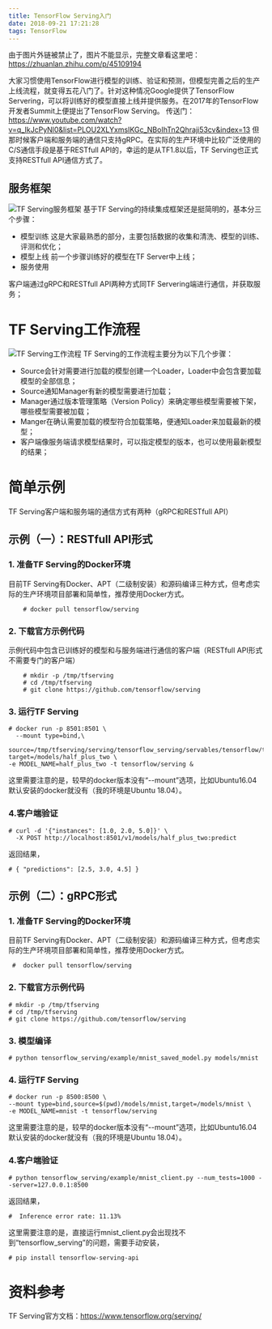 ```yaml
---
title: TensorFlow Serving入门
date: 2018-09-21 17:21:28
tags: TensorFlow
---
```

由于图片外链被禁止了，图片不能显示，完整文章看这里吧：<https://zhuanlan.zhihu.com/p/45109194>

大家习惯使用TensorFlow进行模型的训练、验证和预测，但模型完善之后的生产上线流程，就变得五花八门了。针对这种情况Google提供了TensorFlow Servering，可以将训练好的模型直接上线并提供服务。在2017年的TensorFlow开发者Summit上便提出了TensorFlow Serving。
传送门：<https://www.youtube.com/watch?v=q_IkJcPyNl0&list=PLOU2XLYxmsIKGc_NBoIhTn2Qhraji53cv&index=13>
但那时候客户端和服务端的通信只支持gRPC。在实际的生产环境中比较广泛使用的C/S通信手段是基于RESTfull API的，幸运的是从TF1.8以后，TF Serving也正式支持RESTfull API通信方式了。
## 服务框架
![TF Serving服务框架](https://upload-images.jianshu.io/upload_images/4905018-913e07a93c4821ee.png?imageMogr2/auto-orient/strip%7CimageView2/2/w/1240)
基于TF Serving的持续集成框架还是挺简明的，基本分三个步骤：
* 模型训练
这是大家最熟悉的部分，主要包括数据的收集和清洗、模型的训练、评测和优化；
* 模型上线
前一个步骤训练好的模型在TF Server中上线；
* 服务使用

客户端通过gRPC和RESTfull API两种方式同TF Servering端进行通信，并获取服务；
# TF Serving工作流程
![TF Serving工作流程](https://upload-images.jianshu.io/upload_images/4905018-560bf34c3a9e5aca.png?imageMogr2/auto-orient/strip%7CimageView2/2/w/1240)
TF Serving的工作流程主要分为以下几个步骤：
* Source会针对需要进行加载的模型创建一个Loader，Loader中会包含要加载模型的全部信息；
* Source通知Manager有新的模型需要进行加载；
* Manager通过版本管理策略（Version Policy）来确定哪些模型需要被下架，哪些模型需要被加载；
* Manger在确认需要加载的模型符合加载策略，便通知Loader来加载最新的模型；
* 客户端像服务端请求模型结果时，可以指定模型的版本，也可以使用最新模型的结果；

# 简单示例
TF Serving客户端和服务端的通信方式有两种（gRPC和RESTfull API）
## 示例（一）：RESTfull API形式
### 1. 准备TF Serving的Docker环境
目前TF Serving有Docker、APT（二级制安装）和源码编译三种方式，但考虑实际的生产环境项目部署和简单性，推荐使用Docker方式。

		# docker pull tensorflow/serving
	 
### 2. 下载官方示例代码
示例代码中包含已训练好的模型和与服务端进行通信的客户端（RESTfull API形式不需要专门的客户端）

		# mkdir -p /tmp/tfserving
		# cd /tmp/tfserving
		# git clone https://github.com/tensorflow/serving

### 3. 运行TF Serving
    # docker run -p 8501:8501 \
      --mount type=bind,\
       source=/tmp/tfserving/serving/tensorflow_serving/servables/tensorflow/testdata/saved_model_half_plus_two_cpu,\
    target=/models/half_plus_two \
    -e MODEL_NAME=half_plus_two -t tensorflow/serving &
这里需要注意的是，较早的docker版本没有“--mount”选项，比如Ubuntu16.04默认安装的docker就没有（我的环境是Ubuntu 18.04）。
### 4.客户端验证
    # curl -d '{"instances": [1.0, 2.0, 5.0]}' \
      -X POST http://localhost:8501/v1/models/half_plus_two:predict 
返回结果，
     
    # { "predictions": [2.5, 3.0, 4.5] }

## 示例（二）：gRPC形式
### 1. 准备TF Serving的Docker环境
目前TF Serving有Docker、APT（二级制安装）和源码编译三种方式，但考虑实际的生产环境项目部署和简单性，推荐使用Docker方式。

     #  docker pull tensorflow/serving
### 2. 下载官方示例代码

    # mkdir -p /tmp/tfserving
    # cd /tmp/tfserving
    # git clone https://github.com/tensorflow/serving
### 3. 模型编译
    
    # python tensorflow_serving/example/mnist_saved_model.py models/mnist
### 4. 运行TF Serving

    # docker run -p 8500:8500 \
    --mount type=bind,source=$(pwd)/models/mnist,target=/models/mnist \
    -e MODEL_NAME=mnist -t tensorflow/serving
这里需要注意的是，较早的docker版本没有“--mount”选项，比如Ubuntu16.04默认安装的docker就没有（我的环境是Ubuntu 18.04）。
### 4.客户端验证

    # python tensorflow_serving/example/mnist_client.py --num_tests=1000 --server=127.0.0.1:8500
返回结果，
     
    #  Inference error rate: 11.13%
这里需要注意的是，直接运行mnist_client.py会出现找不到“tensorflow_serving”的问题，需要手动安装，

    # pip install tensorflow-serving-api

# 资料参考
TF Serving官方文档：<https://www.tensorflow.org/serving/>
































